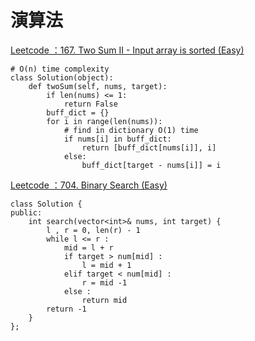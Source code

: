 # 演算法
[Leetcode ：167. Two Sum II - Input array is sorted (Easy)](https://leetcode.com/problems/two-sum/)

```
# O(n) time complexity
class Solution(object):
    def twoSum(self, nums, target):
        if len(nums) <= 1:
            return False
        buff_dict = {}
        for i in range(len(nums)):
            # find in dictionary O(1) time
            if nums[i] in buff_dict:
                return [buff_dict[nums[i]], i]
            else:
                buff_dict[target - nums[i]] = i
```
[Leetcode ：704. Binary Search (Easy)](https://leetcode.com/problems/binary-search/)
``` O(log n) time complexity
class Solution {
public:
    int search(vector<int>& nums, int target) {
        l , r = 0, len(r) - 1 
        while l <= r :
            mid = l + r 
            if target > num[mid] :
                l = mid + 1
            elif target < num[mid] :
                r = mid -1 
            else :
                return mid
        return -1
    }
};
```